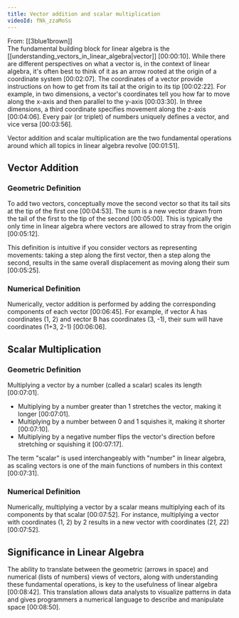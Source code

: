 ```yaml
---
title: Vector addition and scalar multiplication
videoId: fNk_zzaMoSs
---
```


From: [[3blue1brown]] <br/> 
The fundamental building block for linear algebra is the [[understanding_vectors_in_linear_algebra|vector]] <a class="yt-timestamp" data-t="00:00:10">[00:00:10]</a>. While there are different perspectives on what a vector is, in the context of linear algebra, it's often best to think of it as an arrow rooted at the origin of a coordinate system <a class="yt-timestamp" data-t="00:02:07">[00:02:07]</a>. The coordinates of a vector provide instructions on how to get from its tail at the origin to its tip <a class="yt-timestamp" data-t="00:02:22">[00:02:22]</a>. For example, in two dimensions, a vector's coordinates tell you how far to move along the x-axis and then parallel to the y-axis <a class="yt-timestamp" data-t="00:03:30">[00:03:30]</a>. In three dimensions, a third coordinate specifies movement along the z-axis <a class="yt-timestamp" data-t="00:04:06">[00:04:06]</a>. Every pair (or triplet) of numbers uniquely defines a vector, and vice versa <a class="yt-timestamp" data-t="00:03:56">[00:03:56]</a>.

Vector addition and scalar multiplication are the two fundamental operations around which all topics in linear algebra revolve <a class="yt-timestamp" data-t="00:01:51">[00:01:51]</a>.

## Vector Addition

### Geometric Definition
To add two vectors, conceptually move the second vector so that its tail sits at the tip of the first one <a class="yt-timestamp" data-t="00:04:53">[00:04:53]</a>. The sum is a new vector drawn from the tail of the first to the tip of the second <a class="yt-timestamp" data-t="00:05:00">[00:05:00]</a>. This is typically the only time in linear algebra where vectors are allowed to stray from the origin <a class="yt-timestamp" data-t="00:05:12">[00:05:12]</a>.

This definition is intuitive if you consider vectors as representing movements: taking a step along the first vector, then a step along the second, results in the same overall displacement as moving along their sum <a class="yt-timestamp" data-t="00:05:25">[00:05:25]</a>.

### Numerical Definition
Numerically, vector addition is performed by adding the corresponding components of each vector <a class="yt-timestamp" data-t="00:06:45">[00:06:45]</a>. For example, if vector A has coordinates (1, 2) and vector B has coordinates (3, -1), their sum will have coordinates (1+3, 2-1) <a class="yt-timestamp" data-t="00:06:06">[00:06:06]</a>.

## Scalar Multiplication

### Geometric Definition
Multiplying a vector by a number (called a scalar) scales its length <a class="yt-timestamp" data-t="00:07:01">[00:07:01]</a>.
*   Multiplying by a number greater than 1 stretches the vector, making it longer <a class="yt-timestamp" data-t="00:07:01">[00:07:01]</a>.
*   Multiplying by a number between 0 and 1 squishes it, making it shorter <a class="yt-timestamp" data-t="00:07:10">[00:07:10]</a>.
*   Multiplying by a negative number flips the vector's direction before stretching or squishing it <a class="yt-timestamp" data-t="00:07:17">[00:07:17]</a>.

The term "scalar" is used interchangeably with "number" in linear algebra, as scaling vectors is one of the main functions of numbers in this context <a class="yt-timestamp" data-t="00:07:31">[00:07:31]</a>.

### Numerical Definition
Numerically, multiplying a vector by a scalar means multiplying each of its components by that scalar <a class="yt-timestamp" data-t="00:07:52">[00:07:52]</a>. For instance, multiplying a vector with coordinates (1, 2) by 2 results in a new vector with coordinates (2*1, 2*2) <a class="yt-timestamp" data-t="00:07:52">[00:07:52]</a>.

## Significance in Linear Algebra
The ability to translate between the geometric (arrows in space) and numerical (lists of numbers) views of vectors, along with understanding these fundamental operations, is key to the usefulness of linear algebra <a class="yt-timestamp" data-t="00:08:42">[00:08:42]</a>. This translation allows data analysts to visualize patterns in data and gives programmers a numerical language to describe and manipulate space <a class="yt-timestamp" data-t="00:08:50">[00:08:50]</a>.